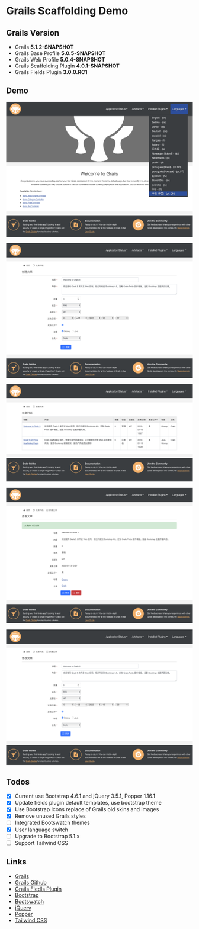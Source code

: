 # Grails Scaffolding Demo

## Grails Version

- Grails **5.1.2-SNAPSHOT**
- Grails Base Profile **5.0.5-SNAPSHOT**
- Grails Web Profile **5.0.4-SNAPSHOT**
- Grails Scaffolding Plugin **4.0.1-SNAPSHOT**
- Grails Fields Plugin **3.0.0.RC1**

## Demo

![Language Menu](/screenshot/grails-5-1-2-css-clean-and-views-improvement-languages-menu.png)

![Create a Post](/screenshot/grails-5-1-2-css-clean-and-views-improvement-create.png)

![Post List](/screenshot/grails-5-1-2-css-clean-and-views-improvement-list.png)

![Show Post](/screenshot/grails-5-1-2-css-clean-and-views-improvement-show.png)

![Edit a Post](/screenshot/grails-5-1-2-css-clean-and-views-improvement-edit.png)

## Todos

- [x] Current use Bootstrap 4.6.1 and jQuery 3.5.1, Popper 1.16.1
- [x] Update fields plugin default templates, use bootstrap theme
- [x] Use Bootstrap Icons replace of Grails old skins and images
- [x] Remove unused Grails styles
- [ ] Integrated Bootswatch themes
- [x] User language switch
- [ ] Upgrade to Bootstrap 5.1.x
- [ ] Support Tailwind CSS

## Links

- [Grails](https://grails.org)
- [Grails Github](https://github.com/grails)
- [Grails Fiedls Plugin](https://grails-fields-plugin.github.io/grails-fields/)
- [Bootstrap](https://getbootstrap.com)
- [Bootswatch](https://bootswatch.com)
- [jQuery](https://jquery.com)
- [Popper](https://popper.js.org)
- [Tailwind CSS](https://tailwindcss.com)
